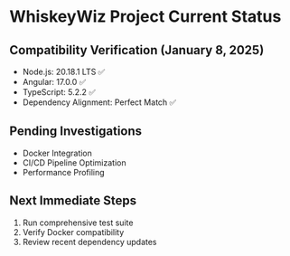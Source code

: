 # WhiskeyWiz Project Current Status

## Compatibility Verification (January 8, 2025)
- Node.js: 20.18.1 LTS ✅
- Angular: 17.0.0 ✅
- TypeScript: 5.2.2 ✅
- Dependency Alignment: Perfect Match ✅

## Pending Investigations
- Docker Integration
- CI/CD Pipeline Optimization
- Performance Profiling

## Next Immediate Steps
1. Run comprehensive test suite
2. Verify Docker compatibility
3. Review recent dependency updates